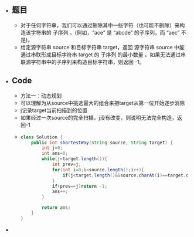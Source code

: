 - ## 题目
	- 对于任何字符串，我们可以通过删除其中一些字符（也可能不删除）来构造该字符串的 子序列 。(例如，“ace” 是 “abcde” 的子序列，而 “aec” 不是)。
	- 给定源字符串 source 和目标字符串 target，返回 源字符串 source 中能通过串联形成目标字符串 target 的 子序列 的最小数量 。如果无法通过串联源字符串中的子序列来构造目标字符串，则返回 -1。
- ## Code
	- 方法一：动态规划
	- 可以理解为从source中挑选最大的组合来把target从第一位开始逐步消除
	- j记录target当前扫描到的位置
	- 如果经过一次source的完全扫描，j没有改变，则说明无法完全构造，返回-1
	- ```java
	  class Solution {
	      public int shortestWay(String source, String target) {
	          int j=0;
	          int ans=0;
	          while(j<target.length()){
	              int prev=j;
	              for(int i=0;i<source.length();i++){
	                  if(j<target.length()&&source.charAt(i)==target.charAt(j))j++;
	              }
	              if(prev==j)return -1;
	              ans++;
	          }
	  
	          return ans;
	      }
	  }
	  ```
-